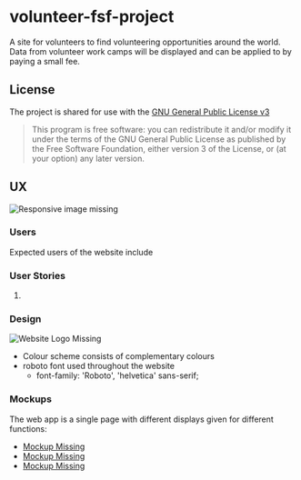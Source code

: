 # volunteer-fsf-project
A site for volunteers to find volunteering opportunities around the world.
Data from volunteer work camps will be displayed and can be applied to by paying a small fee.

## License

The project is shared for use with the [GNU General Public License v3](https://github.com/Pattern-Projects/oireachtas-ifd-project/blob/master/LICENSE)

>   This program is free software: you can redistribute it and/or modify
    it under the terms of the GNU General Public License as published by
    the Free Software Foundation, either version 3 of the License, or
    (at your option) any later version.
    
## UX

![<!--Responsive Views of Home Page-->
Responsive image missing](documentation/Responsive.png)

### Users 

Expected users of the website include

### User Stories

1.

### Design

![Website Logo Missing<!--- Gold circles representing the seats of the Oireachtas-->](documentation/logo.png)
- Colour scheme consists of complementary colours 
- roboto font used throughout the website
    - font-family: 'Roboto', 'helvetica' sans-serif;

### Mockups
The web app is a single page with different displays given for different functions:
- [Mockup Missing]()  
- [Mockup Missing]()  
- [Mockup Missing]()  
